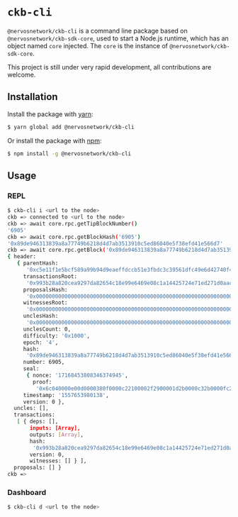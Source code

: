 # `ckb-cli`

`@nervosnetwork/ckb-cli` is a command line package based on `@nervosnetwork/ckb-sdk-core`, used to start a Node.js runtime, which has an object named `core` injected. The `core` is the instance of `@nervosnetwork/ckb-sdk-core`.

This project is still under very rapid development, all contributions are welcome.

## Installation

Install the package with [yarn](https://yarnpkg.com/):

```sh
$ yarn global add @nervosnetwork/ckb-cli
```

Or install the package with [npm](https://npmjs.com):

```sh
$ npm install -g @nervosnetwork/ckb-cli
```

## Usage

### REPL

```sh
$ ckb-cli i <url to the node>
ckb => connected to <url to the node>
ckb => await core.rpc.getTipBlockNumber()
'6905'
ckb => await core.rpc.getBlockHash('6905')
'0x89de946313839a8a77749b6218d4d7ab3513910c5ed86040e5f38efd41e566d7'
ckb => await core.rpc.getBlock('0x89de946313839a8a77749b6218d4d7ab3513910c5ed86040e5f38efd41e566d7')
{ header:
   { parentHash:
      '0xc5e11f1e5bcf589a99b94d9eaeffdccb51e3fbdc3c39561dfc49e6d42740f400',
     transactionsRoot:
      '0x993b28a820cea9297da82654c18e99e6469e08c1a14425724e71ed271d0aac0e',
     proposalsHash:
      '0x0000000000000000000000000000000000000000000000000000000000000000',
     witnessesRoot:
      '0x0000000000000000000000000000000000000000000000000000000000000000',
     unclesHash:
      '0x0000000000000000000000000000000000000000000000000000000000000000',
     unclesCount: 0,
     difficulty: '0x1000',
     epoch: '4',
     hash:
      '0x89de946313839a8a77749b6218d4d7ab3513910c5ed86040e5f38efd41e566d7',
     number: 6905,
     seal:
      { nonce: '17168453808346374945',
        proof:
         '0x6c040000e00d0000380f0000c22100002f2900001d2b0000c32b0000fc2c0000743f00008d4600000c480000e46c0000' },
     timestamp: '1557653980138',
     version: 0 },
  uncles: [],
  transactions:
   [ { deps: [],
       inputs: [Array],
       outputs: [Array],
       hash:
        '0x993b28a820cea9297da82654c18e99e6469e08c1a14425724e71ed271d0aac0e',
       version: 0,
       witnesses: [] } ],
  proposals: [] }
ckb =>
```

### Dashboard

```sh
$ ckb-cli d <url to the node>
```
